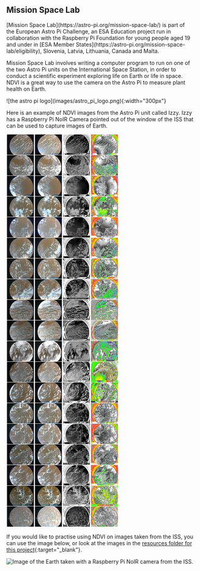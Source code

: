 ## Mission Space Lab

<div style="display: flex; flex-wrap: wrap">
<div style="flex-basis: 200px; flex-grow: 1; margin-right: 15px;">
[Mission Space Lab](https://astro-pi.org/mission-space-lab/) is part of the European Astro Pi Challenge, an ESA Education project run in collaboration with the Raspberry Pi Foundation for young people aged 19 and under in [ESA Member States](https://astro-pi.org/mission-space-lab/eligibility), Slovenia, Latvia, Lithuania, Canada and Malta.

Mission Space Lab involves writing a computer program to run on one of the two Astro Pi units on the International Space Station, in order to conduct a scientific experiment exploring life on Earth or life in space. NDVI is a great way to use the camera on the Astro Pi to measure plant health on Earth.
</div>
<div>
![the astro pi logo](images/astro_pi_logo.png){:width="300px"}
</div>
</div>

Here is an example of NDVI images from the Astro Pi unit called Izzy. Izzy has a Raspberry Pi NoIR Camera pointed out of the window of the ISS that can be used to capture images of Earth.

![Collection of images from the Izzy unit, showing the original images, contrasted images, NDVI images, and colour mapped images.](images/astropi_ndvi.png)

If you would like to practise using NDVI on images taken from the ISS, you can use the image below, or look at the images in the [resources folder for this project](https://rpf.io/p/en/astropi-ndvi-get){:target="_blank"}.

![Image of the Earth taken with a Raspberry Pi NoIR camera from the ISS.](images/astropi_pinoir.png)
